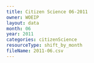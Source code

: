 ```yaml
---
title: Citizen Science 06-2011
owner: WOEIP
layout: data
month: 06
year: 2011
categories: citizenScience
resourceType: shift_by_month
fileName: 2011-06.csv
---
```

